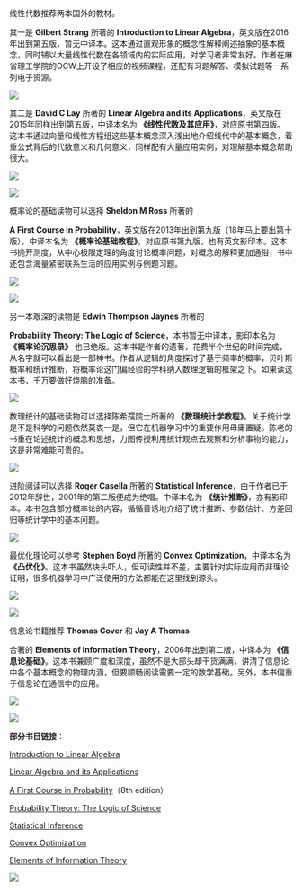 线性代数推荐两本国外的教材。

其一是 **Gilbert Strang** 所著的 **Introduction to Linear Algebra**，英文版在2016年出到第五版，暂无中译本。这本通过直观形象的概念性解释阐述抽象的基本概念，同时辅以大量线性代数在各领域内的实际应用，对学习者非常友好。作者在麻省理工学院的OCW上开设了相应的视频课程，还配有习题解答、模拟试题等一系列电子资源。

![](https://static001.geekbang.org/resource/image/de/51/deab88e3a873a8c02e3fd385336b6851.jpg?wh=210*280)

其二是 **David C Lay** 所著的 **Linear Algebra and its Applications**，英文版在2015年同样出到第五版，中译本名为 **《线性代数及其应用》**，对应原书第四版。这本书通过向量和线性方程组这些基本概念深入浅出地介绍线代中的基本概念，着重公式背后的代数意义和几何意义，同样配有大量应用实例，对理解基本概念帮助很大。

![](https://static001.geekbang.org/resource/image/fd/4b/fd67a5515225cddafbc6bd159c21d24b.jpg?wh=210*280)

![](https://static001.geekbang.org/resource/image/fc/fb/fcc6cfbc5daa261aaf472951963854fb.jpg?wh=210*280)

概率论的基础读物可以选择 **Sheldon M Ross** 所著的

**A First Course in Probability**，英文版在2013年出到第九版（18年马上要出第十版），中译本名为 **《概率论基础教程》**，对应原书第九版，也有英文影印本。这本书抛开测度，从中心极限定理的角度讨论概率问题，对概念的解释更加通俗，书中还包含海量紧密联系生活的应用实例与例题习题。

![](https://static001.geekbang.org/resource/image/3f/a9/3f8ba17f3adfedfdefbee6805c8f2ca9.jpg?wh=210*280)

![](https://static001.geekbang.org/resource/image/d3/79/d34838e4cd8abfc89aebfe781ce95179.jpg?wh=210*280)

另一本艰深的读物是 **Edwin Thompson Jaynes** 所著的

**Probability Theory: The Logic of Science**，本书暂无中译本，影印本名为 **《概率论沉思录》** 也已绝版。这本书是作者的遗著，花费半个世纪的时间完成，从名字就可以看出是一部神书。作者从逻辑的角度探讨了基于频率的概率，贝叶斯概率和统计推断，将概率论这门偏经验的学科纳入数理逻辑的框架之下。如果读这本书，千万要做好烧脑的准备。

![](https://static001.geekbang.org/resource/image/de/d0/de211b6a95d6d1ad83b2ba6e518783d0.jpg?wh=210*280)

数理统计的基础读物可以选择陈希孺院士所著的 **《数理统计学教程》**。关于统计学是不是科学的问题依然莫衷一是，但它在机器学习中的重要作用毋庸置疑。陈老的书重在论述统计的概念和思想，力图传授利用统计观点去观察和分析事物的能力，这是非常难能可贵的。

![](https://static001.geekbang.org/resource/image/eb/c8/eb91566fe246daf53a0bd0c3a98363c8.jpg?wh=210*280)

进阶阅读可以选择 **Roger Casella** 所著的 **Statistical Inference**，由于作者已于2012年辞世，2001年的第二版便成为绝唱。中译本名为 **《统计推断》**，亦有影印本。本书包含部分概率论的内容，循循善诱地介绍了统计推断、参数估计、方差回归等统计学中的基本问题。

![](https://static001-test.geekbang.org/resource/image/a1/20/a129538c6273a679fe641c89c597db20.png)

最优化理论可以参考 **Stephen Boyd** 所著的 **Convex Optimization**，中译本名为 **《凸优化》**。这本书虽然块头吓人，但可读性并不差，主要针对实际应用而非理论证明，很多机器学习中广泛使用的方法都能在这里找到源头。

![](https://static001.geekbang.org/resource/image/a8/66/a8aecbd9467ca6dfa607329e3c43ce66.jpg?wh=210*280)

![](https://static001.geekbang.org/resource/image/19/da/194d1decc9774117f8dab99be9ee55da.jpg?wh=210*280)

信息论书籍推荐 **Thomas Cover** 和 **Jay A Thomas**

合著的 **Elements of Information Theory**，2006年出到第二版，中译本为 **《信息论基础》**。这本书兼顾广度和深度，虽然不是大部头却干货满满，讲清了信息论中各个基本概念的物理内涵，但要顺畅阅读需要一定的数学基础。另外，本书偏重于信息论在通信中的应用。

![](https://static001.geekbang.org/resource/image/32/f0/32809f551ae31c7f5b376e6104324af0.jpg?wh=210*280)

![](https://static001.geekbang.org/resource/image/4e/cb/4e13d7b7d12f16d70ac5f7b5dd813dcb.jpg?wh=210*280)

**部分书目链接**：

[Introduction to Linear Algebra](https://math.mit.edu/~gs/linearalgebra/linearalgebra5_Preface.pdf)

[Linear Algebra and its Applications](http://www.zuj.edu.jo/download/linear-algebra-and-its-applications-david-c-lay-pdf/)

[A First Course in Probability](http://julio.staff.ipb.ac.id/files/2015/02/Ross_8th_ed_English.pdf)（8th edition）

[Probability Theory: The Logic of Science](http://www.med.mcgill.ca/epidemiology/hanley/bios601/GaussianModel/JaynesProbabilityTheory.pdf)

[Statistical Inference](https://fsalamri.files.wordpress.com/2015/02/casella_berger_statistical_inference1.pdf)

[Convex Optimization](https://web.stanford.edu/~boyd/cvxbook/bv_cvxbook.pdf)

[Elements of Information Theory](http://www.cs-114.org/wp-content/uploads/2015/01/Elements_of_Information_Theory_Elements.pdf)

![](https://static001.geekbang.org/resource/image/74/80/748baa3d40829627167d74a877102a80.jpg?wh=1142*2035)